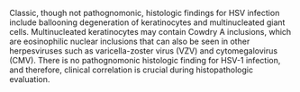 Classic, though not pathognomonic, histologic findings for HSV infection include ballooning degeneration of keratinocytes and multinucleated giant cells. Multinucleated keratinocytes may contain Cowdry A inclusions, which are eosinophilic nuclear inclusions that can also be seen in other herpesviruses such as varicella-zoster virus (VZV) and cytomegalovirus (CMV). There is no pathognomonic histologic finding for HSV-1 infection, and therefore, clinical correlation is crucial during histopathologic evaluation.